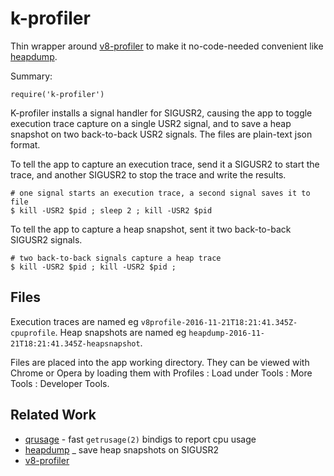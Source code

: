 k-profiler
==========

Thin wrapper around [v8-profiler](https://npmjs.org/package/v8-profiler) to make it
no-code-needed convenient like [heapdump](https://npmjs.org/package/heapdump).

Summary:

    require('k-profiler')

K-profiler installs a signal handler for SIGUSR2, causing the app to toggle
execution trace capture on a single USR2 signal, and to save a heap snapshot on two
back-to-back USR2 signals.  The files are plain-text json format.

To tell the app to capture an execution trace, send it a SIGUSR2 to start the
trace, and another SIGUSR2 to stop the trace and write the results.

    # one signal starts an execution trace, a second signal saves it to file
    $ kill -USR2 $pid ; sleep 2 ; kill -USR2 $pid

To tell the app to capture a heap snapshot, sent it two back-to-back SIGUSR2 signals.

    # two back-to-back signals capture a heap trace
    $ kill -USR2 $pid ; kill -USR2 $pid ; 


Files
-----

Execution traces are named eg `v8profile-2016-11-21T18:21:41.345Z-cpuprofile`.
Heap snapshots are named eg `heapdump-2016-11-21T18:21:41.345Z-heapsnapshot`.

Files are placed into the app working directory.  They can be viewed with Chrome or Opera
by loading them with Profiles : Load under Tools : More Tools : Developer Tools.


Related Work
------------

- [qrusage](https://npmjs.org/package/qrusage) - fast `getrusage(2)` bindigs to report cpu usage
- [heapdump](https://npmjs.org/package/heapdump) _ save heap snapshots on SIGUSR2
- [v8-profiler](https://npmjs.org/package/v8-profiler)
